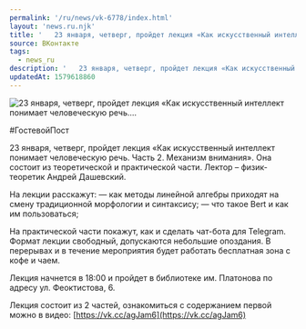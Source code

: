 ```yaml
---
permalink: '/ru/news/vk-6778/index.html'
layout: 'news.ru.njk'
title: '   23 января, четверг, пройдет лекция «Как искусственный интеллект понимает человеческую речь.…'
source: ВКонтакте
tags:
  - news_ru
description: '   23 января, четверг, пройдет лекция «Как искусственный интеллект понимает человеческую речь.…'
updatedAt: 1579618860
---
```

![   23 января, четверг, пройдет лекция «Как искусственный интеллект понимает человеческую речь.…](https://sun9-56.userapi.com/impg/c855616/v855616122/1d71ae/vm_fC3qD5xM.jpg?size=1280x854&quality=96&sign=b4af01bc0a25712744b8f0a330789c53&c_uniq_tag=UTJxkGRVl_nHfKLRSadzYQHKP1TSzFJaL25cL6LEH-U&type=album)

#ГостевойПост

23 января, четверг, пройдет лекция «Как искусственный интеллект понимает человеческую речь. Часть 2. Механизм внимания». Она состоит из теоретической и практической части. Лектор – физик-теоретик Андрей Дашевский.

На лекции расскажут:
— как методы линейной алгебры приходят на смену традиционной морфологии и синтаксису;
— что такое Bert и как им пользоваться;

На практической части покажут, как и сделать чат-бота для Telegram. Формат лекции свободный, допускаются небольшие опоздания. В перерывах и в течение мероприятия будет работать бесплатная зона с кофе и чаем.

Лекция начнется в 18:00 и пройдет в библиотеке им. Платонова по адресу ул. Феоктистова, 6.

Лекция состоит из 2 частей, ознакомиться с содержанием первой можно в видео: [https://vk.cc/agJam6](https://vk.cc/agJam6)
